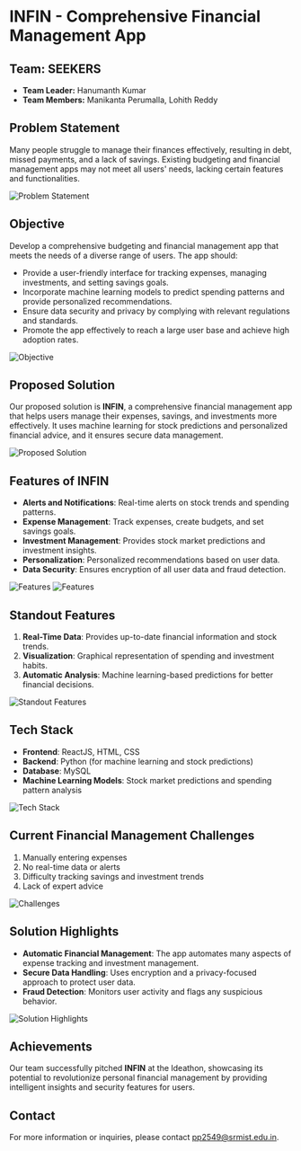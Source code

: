 # INFIN - Comprehensive Financial Management App

## Team: SEEKERS
- **Team Leader:** Hanumanth Kumar
- **Team Members:** Manikanta Perumalla, Lohith Reddy

## Problem Statement
Many people struggle to manage their finances effectively, resulting in debt, missed payments, and a lack of savings. Existing budgeting and financial management apps may not meet all users' needs, lacking certain features and functionalities.

![Problem Statement](./Images/Slide3.PNG)

## Objective
Develop a comprehensive budgeting and financial management app that meets the needs of a diverse range of users. The app should:
- Provide a user-friendly interface for tracking expenses, managing investments, and setting savings goals.
- Incorporate machine learning models to predict spending patterns and provide personalized recommendations.
- Ensure data security and privacy by complying with relevant regulations and standards.
- Promote the app effectively to reach a large user base and achieve high adoption rates.

![Objective](./Images/Slide4.PNG)

## Proposed Solution
Our proposed solution is **INFIN**, a comprehensive financial management app that helps users manage their expenses, savings, and investments more effectively. It uses machine learning for stock predictions and personalized financial advice, and it ensures secure data management.

![Proposed Solution](./Images/Slide1.PNG)

## Features of INFIN
- **Alerts and Notifications**: Real-time alerts on stock trends and spending patterns.
- **Expense Management**: Track expenses, create budgets, and set savings goals.
- **Investment Management**: Provides stock market predictions and investment insights.
- **Personalization**: Personalized recommendations based on user data.
- **Data Security**: Ensures encryption of all user data and fraud detection.

![Features](./Images/Slide9.PNG)
![Features](./Images/Slide10.PNG)

## Standout Features
1. **Real-Time Data**: Provides up-to-date financial information and stock trends.
2. **Visualization**: Graphical representation of spending and investment habits.
3. **Automatic Analysis**: Machine learning-based predictions for better financial decisions.

![Standout Features](./Images/Slide5.PNG)

## Tech Stack
- **Frontend**: ReactJS, HTML, CSS
- **Backend**: Python (for machine learning and stock predictions)
- **Database**: MySQL
- **Machine Learning Models**: Stock market predictions and spending pattern analysis

![Tech Stack](./Images/Slide6.PNG)

## Current Financial Management Challenges
1. Manually entering expenses
2. No real-time data or alerts
3. Difficulty tracking savings and investment trends
4. Lack of expert advice

![Challenges](./Images/Slide7.PNG)

## Solution Highlights
- **Automatic Financial Management**: The app automates many aspects of expense tracking and investment management.
- **Secure Data Handling**: Uses encryption and a privacy-focused approach to protect user data.
- **Fraud Detection**: Monitors user activity and flags any suspicious behavior.

![Solution Highlights](./Images/Slide8.PNG)

## Achievements
Our team successfully pitched **INFIN** at the Ideathon, showcasing its potential to revolutionize personal financial management by providing intelligent insights and security features for users.

## Contact
For more information or inquiries, please contact pp2549@srmist.edu.in.
